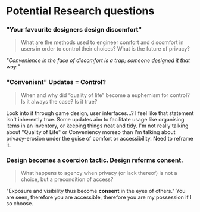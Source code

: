 # Potential Research questions


### "Your favourite designers design discomfort"

> What are the methods used to engineer comfort and discomfort in users in order to control their choices? What is the future of privacy?

*"Convenience in the face of discomfort is a trap; someone designed it that way."*

### "Convenient" Updates = Control?
>
> When and why did “quality of life” become a euphemism for control? Is it always the case? Is it true?

Look into it through game design, user interfaces...? I feel like that statement isn't inherently true. Some updates aim to facilitate usage like organising items in an inventory, or keeping things neat and tidy. I'm not really talking about "Quality of Life" or Conveniency moreso than I'm talking about privacy-erosion under the guise of comfort or accessibility. Need to reframe it.

### Design becomes a coercion tactic. Design reforms consent.

> What happens to agency when privacy (or lack thereof) is not a choice, but a precondition of access?

"Exposure and visibility thus become **consent** in the eyes of others." You are seen, therefore you are accessible, therefore you are my possession if I so choose.